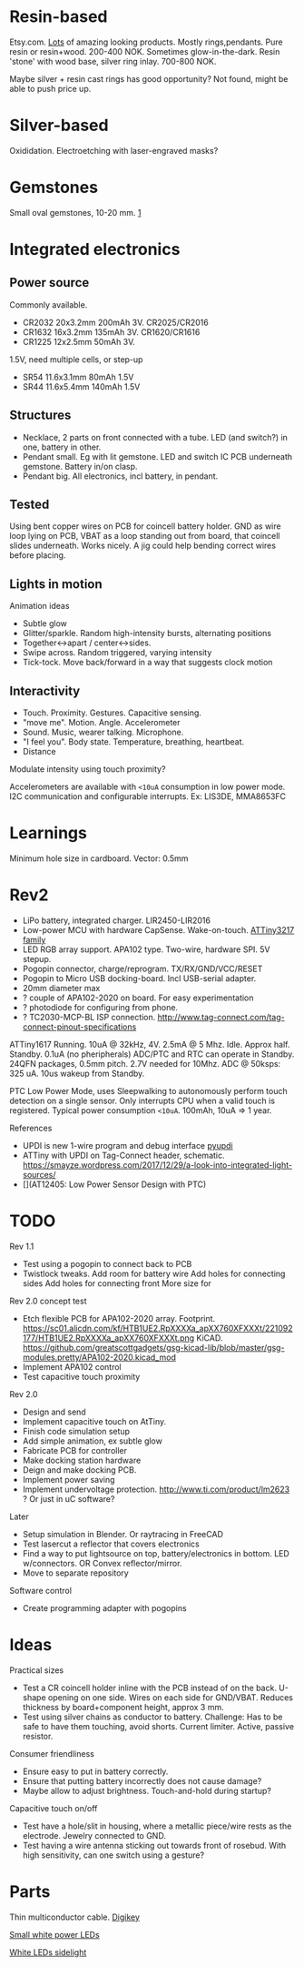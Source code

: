 

# Resin-based

Etsy.com. [Lots](https://www.etsy.com/no-en/search?q=epoxy+jewelry&explicit=1&page=3) of amazing looking products. Mostly rings,pendants.
Pure resin or resin+wood. 200-400 NOK. Sometimes glow-in-the-dark.
Resin 'stone' with wood base, silver ring inlay. 700-800 NOK.

Maybe silver + resin cast rings has good opportunity? Not found, might be able to push price up.

# Silver-based

Oxididation. Electroetching with laser-engraved masks?

# Gemstones

Small oval gemstones, 10-20 mm. [1](https://www.gemselect.com/group/gemselect.php?a=0&base_shape=Oval,Pear,Round&min_l=10.00&max_l=20.00&min_w=10.00&max_w=20.00&styles=Cabochon%27,%27Plain-Cut&price_asc=1&page=1)

# Integrated electronics

## Power source

Commonly available.

* CR2032 20x3.2mm 200mAh 3V. CR2025/CR2016
* CR1632 16x3.2mm 135mAh 3V. CR1620/CR1616
* CR1225 12x2.5mm 50mAh 3V.

1.5V, need multiple cells, or step-up

* SR54 11.6x3.1mm 80mAh 1.5V
* SR44 11.6x5.4mm 140mAh 1.5V

## Structures

* Necklace, 2 parts on front connected with a tube. LED (and switch?) in one, battery in other.
* Pendant small. Eg with lit gemstone. LED and switch IC PCB underneath gemstone. Battery in/on clasp. 
* Pendant big. All electronics, incl battery, in pendant.

## Tested

Using bent copper wires on PCB for coincell battery holder.
GND as wire loop lying on PCB, VBAT as a loop standing out from board, that coincell slides underneath. Works nicely.
A jig could help bending correct wires before placing.

## Lights in motion

Animation ideas

* Subtle glow
* Glitter/sparkle. Random high-intensity bursts, alternating positions
* Together<->apart / center<->sides. 
* Swipe across. Random triggered, varying intensity
* Tick-tock. Move back/forward in a way that suggests clock motion

## Interactivity

* Touch. Proximity. Gestures. Capacitive sensing.
* "move me". Motion. Angle. Accelerometer
* Sound. Music, wearer talking. Microphone.
* "I feel you". Body state. Temperature, breathing, heartbeat.
* Distance

Modulate intensity using touch proximity?

Accelerometers are available with `<10uA` consumption in low power mode.
I2C communication and configurable interrupts. Ex: LIS3DE, MMA8653FC 

# Learnings

Minimum hole size in cardboard. Vector: 0.5mm

# Rev2

* LiPo battery, integrated charger. LIR2450-LIR2016
* Low-power MCU with hardware CapSense. Wake-on-touch.
[ATTiny3217 family](https://www.microchip.com/design-centers/8-bit/avr-mcus/device-selection/attiny3217)
* LED RGB array support. APA102 type. Two-wire, hardware SPI. 5V stepup.
* Pogopin connector, charge/reprogram. TX/RX/GND/VCC/RESET
* Pogopin to Micro USB docking-board. Incl USB-serial adapter.
* 20mm diameter max
* ? couple of APA102-2020 on board. For easy experimentation
* ? photodiode for configuring from phone.
* ? TC2030-MCP-BL ISP connection. http://www.tag-connect.com/tag-connect-pinout-specifications

ATTiny1617
Running. 10uA @ 32kHz, 4V. 2.5mA @ 5 Mhz.
Idle. Approx half.
Standby. 0.1uA (no pheripherals)
ADC/PTC and RTC can operate in Standby.
24QFN packages, 0.5mm pitch.
2.7V needed for 10Mhz.
ADC @ 50ksps: 325 uA.
10us wakeup from Standby.

PTC Low Power Mode, uses Sleepwalking to autonomously perform touch detection on a single sensor.
Only interrupts CPU when a valid touch is registered. Typical power consumption `<10uA`.
100mAh, 10uA => 1 year.

References

* UPDI is new 1-wire program and debug interface [pyupdi](https://github.com/mraardvark/pyupdi/blob/master/pyupdi.py)
* ATTiny with UPDI on Tag-Connect header, schematic. https://smayze.wordpress.com/2017/12/29/a-look-into-integrated-light-sources/
* [](AT12405: Low Power Sensor Design with PTC)

# TODO

Rev 1.1

* Test using a pogopin to connect back to PCB
* Twistlock tweaks. 
Add room for battery wire
Add holes for connecting sides
Add holes for connecting front
More size for

Rev 2.0 concept test

* Etch flexible PCB for APA102-2020 array.
Footprint. https://sc01.alicdn.com/kf/HTB1UE2.RpXXXXa_apXX760XFXXXt/221092177/HTB1UE2.RpXXXXa_apXX760XFXXXt.png
KiCAD. https://github.com/greatscottgadgets/gsg-kicad-lib/blob/master/gsg-modules.pretty/APA102-2020.kicad_mod
* Implement APA102 control
* Test capacitive touch proximity

Rev 2.0

* Design and send
* Implement capacitive touch on AtTiny.
* Finish code simulation setup
* Add simple animation, ex subtle glow
* Fabricate PCB for controller
* Make docking station hardware
* Deign and make docking PCB.
* Implement power saving
* Implement undervoltage protection.
http://www.ti.com/product/lm2623 ? Or just in uC software?

Later

* Setup simulation in Blender. Or raytracing in FreeCAD
* Test lasercut a reflector that covers electronics
* Find a way to put lightsource on top, battery/electronics in bottom.
LED w/connectors.
OR Convex reflector/mirror. 
* Move to separate repository 

Software control

* Create programming adapter with pogopins


# Ideas

Practical sizes

* Test a CR coincell holder inline with the PCB instead of on the back.
U-shape opening on one side. Wires on each side for GND/VBAT.
Reduces thickness by board+component height, approx 3 mm.
* Test using silver chains as conductor to battery.
Challenge: Has to be safe to have them touching, avoid shorts.
Current limiter. Active, passive resistor.

Consumer friendliness

* Ensure easy to put in battery correctly.
* Ensure that putting battery incorrectly does not cause damage?
* Maybe allow to adjust brightness. Touch-and-hold during startup?

Capacitive touch on/off

* Test have a hole/slit in housing, where a metallic piece/wire rests as the electrode.
Jewelry connected to GND.
* Test having a wire antenna sticking out towards front of rosebud.
With high sensitivity, can one switch using a gesture?

# Parts

Thin multiconductor cable.
[Digikey](https://www.digikey.com/products/en/cables-wires/multiple-conductor-cables/473?k=&pkeyword=&pv81=110&FV=138000a%2C138000b%2C138001a%2C1380056%2C674008c%2C674008d%2C67400b4%2C674013d%2C6740020%2C6740198%2C6740029%2C674019e%2C674019f%2C67401a1%2C67401b1%2C674002d%2C674002f%2C67401e3%2C67401e7%2C6740036%2C6740236%2C674003a%2C674003b%2C674003c%2C6740040%2C6740043%2C6740044%2C6740047%2C67402e1%2Cffe001d9%2C4f0000c%2C4f0007c%2C4f00002&quantity=0&ColumnSort=1000011&page=1&stock=1&nstock=1&pageSize=25)

[Small white power LEDs](https://www.digikey.no/products/en/optoelectronics/led-lighting-white/124?FV=b83bfa%2Cb84343%2Cb84345%2Cb8442f%2Cb84ff4%2Cb85aca%2Cb85ada%2Cb864db%2Cb86a30%2Cb86c09%2Cb87c2f%2Cb89a25%2Cb8a3d7%2Cb8a955%2Cb8a959%2Cb8a95c%2Cb8a95e%2Cb8a95f%2Cb8a962%2Cb8a96a%2Cb8a976%2Cb8a977%2Cb8a9a2%2Cb8a9a3%2Cb8a9a7%2Cb8a9a8%2Cb8a9ab%2Cb8a9ac%2Cb8a9ad%2Cb8a9ae%2Cb8a9af%2Cb8a9b0%2Cb8a9b1%2Cb8a9b6%2Cb8a9bc%2Cb8a9bd%2Cb8a9c0%2Cb8a9c1%2Cb8a9c8%2Cb8a9c9%2Cb8a9cd%2Cb8a9cf%2Cb8a9d0%2Cb8a9d2%2Cb8ab18%2Cb8b1f6%2Cb8b748%2C1140003%2C89c0103%2C89c0029%2C89c002b%2C89c002d%2C89c002f%2C89c0033%2Cab00066%2Cab00069%2Cab0006a%2Cab0006e%2Cab00072%2Cab00074%2Cab00075%2Cab0007a%2Cab000ad%2Cab000b8%2Cab00002%2Cab000d4%2Cab000d7%2Cab000d8%2Cab000e3%2Cab000e4%2Cab000ec%2Cab000fd%2Cab000ff%2Cab00121%2Cab00123%2Cab00003%2Cab00140%2Cab00141%2Cab00173%2Cab0023f%2Cab00007%2Cab00008%2Cab00051%2Cab00053%2Cab00054%2Cab0005b%2Cab00061%2Cab00062%2Cffe0007c&quantity=10&ColumnSort=1000011&page=1&stock=1&nstock=1&pageSize=25)

[White LEDs sidelight](https://www.digikey.no/products/en/optoelectronics/led-indication-discrete/105?FV=940066%2C940008%2C9403c3%2C9403c5%2C9403c6%2C1140160%2C89c0501%2C89c0515%2C89c0088%2C89c057f%2C89c0590%2C89c0592%2C89c0593%2C89c059a%2C89c059c%2C89c059d%2C89c00b1%2C89c00b2%2C89c00b3%2C89c00b4%2C89c00b5%2C89c00b6%2C89c00b7%2C89c00b9%2C89c00ba%2C89c00bc%2C89c00bd%2C89c00be%2C89c00c0%2C89c00c1%2C89c00c2%2C89c00c3%2C89c00c4%2C89c00c5%2C89c00c6%2C89c00c7%2C89c00c9%2C89c00cb%2C89c00cc%2C89c00cd%2C89c00ce%2C89c00d0%2C89c00d1%2C89c00d2%2C89c00d3%2C89c00d4%2C89c00d5%2C89c00d6%2C89c00d7%2C89c00da%2C89c00db%2C89c00dd%2C89c00df%2C89c00e1%2C89c00e2%2C89c00f1%2C89c00f2%2C89c00f3%2C89c00fa%2C89c0103%2C89c010a%2C89c0029%2C89c002a%2C89c002b%2C89c002c%2C89c01be%2C89c002d%2C89c002f%2C89c0030%2C89c0031%2C89c01ea%2C89c01f3%2C89c0032%2C89c01f4%2C89c01f5%2C89c01f6%2C89c01f8%2C89c0033%2C89c01fe%2C89c0200%2C89c0201%2C89c0034%2C89c0213%2C89c0214%2C89c0037%2C89c02d1%2C89c02dd%2C89c02e3%2C89c02e4%2C89c02e6%2C89c02ea%2C89c02eb%2C89c02ec%2C89c02f5%2C89c02f6%2C89c02f7%2C89c02fc%2C89c02fd%2C89c02fe%2C89c0303%2C89c0306%2C89c0328%2C89c0366%2C89c0369%2Cffe00069&quantity=10&ColumnSort=1000011&page=1&stock=1&nstock=1&datasheet=1&pageSize=25)


